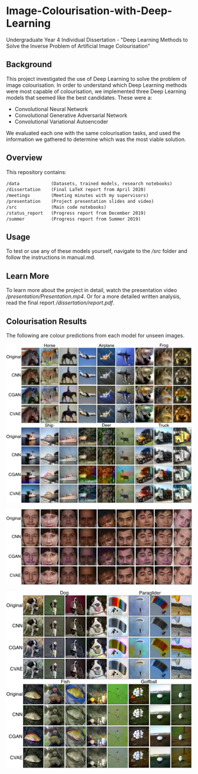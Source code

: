 # Image-Colourisation-with-Deep-Learning

Undergraduate Year 4 Individual Dissertation - "Deep Learning Methods to Solve the Inverse Problem of Artificial Image Colourisation"

## Background

This project investigated the use of Deep Learning to solve the problem of image colourisation. In order to understand which Deep Learning methods were most capable of colourisation, we implemented three Deep Learning models that seemed like the best candidates. These were a: 
* Convolutional Neural Network
* Convolutional Generative Adversarial Network
* Convolutional Variational Autoencoder

We evaluated each one with the same colourisation tasks, and used the information we gathered to determine which was the most viable solution.

## Overview

This repository contains:
```
/data            (Datasets, trained models, research notebooks)
/dissertation    (Final LaTeX report from April 2020)
/meetings        (Meeting minutes with my supervisors)
/presentation    (Project presentation slides and video)
/src             (Main code notebooks)
/status_report   (Progress report from December 2019)
/summer          (Progress report from Summer 2019)
```

## Usage

To test or use any of these models yourself, navigate to the */src* folder and follow the instructions in manual.md.

## Learn More 
To learn more about the project in detail, watch the presentation video */presentation/Presentation.mp4*. Or for a more detailed written analysis, read the final report */dissertation/report.pdf*.

## Colourisation Results

The following are colour predictions from each model for unseen images.

![Cifar-10](https://github.com/conwayjw97/Image-Colourisation-with-Deep-Learning/blob/master/dissertation/images/Cifar10Eval.png)

![Faces](https://github.com/conwayjw97/Image-Colourisation-with-Deep-Learning/blob/master/dissertation/images/FaceEval.png)

![ImageNette](https://github.com/conwayjw97/Image-Colourisation-with-Deep-Learning/blob/master/dissertation/images/ImagenetteEval.png)
